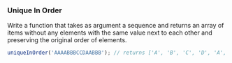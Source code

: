 ### Unique In Order

Write a function that takes as argument a sequence and returns an array of items without any elements with the same value next to each other and preserving the original order of elements.

```javascript
uniqueInOrder('AAAABBBCCDAABBB'); // returns ['A', 'B', 'C', 'D', 'A', 'B']
```
